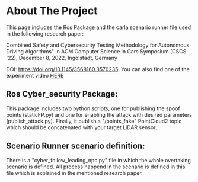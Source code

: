 <!-- ABOUT THE PROJECT -->
# About The Project
This page includes the Ros Package and the carla scenario runner file used in the following research paper:

Combined Safety and Cybersecurity Testing Methodology for Autonomous Driving Algorithms" in ACM Computer Science in Cars Symposium (CSCS '22), December 8, 2022, Ingolstadt, Germany

DOI: https://doi.org/10.1145/3568160.3570235.
You can also find one of the experiment video [HERE](https://youtu.be/8sgfpLxYtFY)
## Ros Cyber_security Package:
This package includes two python scripts, one for publishing the spoof points (staticFP.py) and one for enabling the attack with desired parameters (publish_attack.py). Finally, it publish a "/points_fake" PointCloud2 topic which should be concatenated with your target LiDAR sensor.

## Scenario Runner scenario definition:
There is a "cyber_follow_leading_npc.py" file in which the whole overtaking scenario is defined. All process happend in the scenario is defined in this file which is explained in the mentioned research paper.


